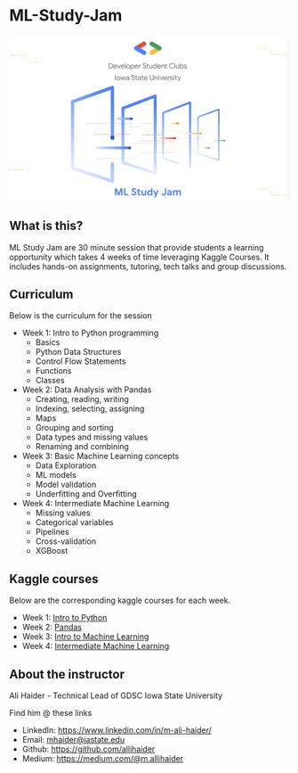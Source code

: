 # ML-Study-Jam

![poster](poster.png)

## What is this?

ML Study Jam are 30 minute session that provide students a learning opportunity which takes 4 weeks of time leveraging Kaggle Courses. It includes hands-on assignments, tutoring, tech talks and group discussions.

## Curriculum

Below is the curriculum for the session

- Week 1: Intro to Python programming
  - Basics
  - Python Data Structures
  - Control Flow Statements
  - Functions
  - Classes
- Week 2: Data Analysis with Pandas
  - Creating, reading, writing
  - Indexing, selecting, assigning
  - Maps
  - Grouping and sorting
  - Data types and missing values
  - Renaming and combining
- Week 3: Basic Machine Learning concepts
  - Data Exploration
  - ML models
  - Model validation
  - Underfitting and Overfitting
- Week 4: Intermediate Machine Learning
  - Missing values
  - Categorical variables
  - Pipelines
  - Cross-validation
  - XGBoost

## Kaggle courses

Below are the corresponding kaggle courses for each week.

- Week 1: [Intro to Python](https://www.kaggle.com/learn/python)
- Week 2: [Pandas](https://www.kaggle.com/learn/pandas)
- Week 3: [Intro to Machine Learning](https://www.kaggle.com/learn/intro-to-machine-learning)
- Week 4: [Intermediate Machine Learning](https://www.kaggle.com/learn/intermediate-machine-learning)

## About the instructor

Ali Haider - Technical Lead of GDSC Iowa State University

Find him @ these links

- LinkedIn: https://www.linkedin.com/in/m-ali-haider/
- Email: mhaider@iastate.edu
- Github: https://github.com/allihaider
- Medium: https://medium.com/@m.allihaider
